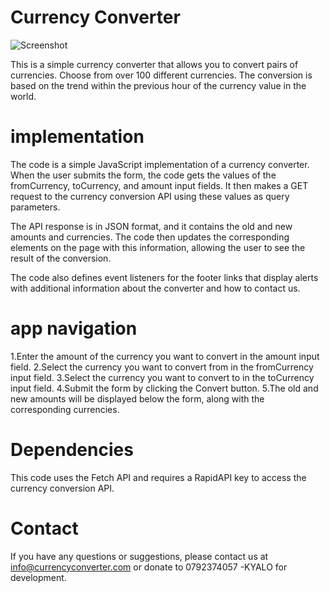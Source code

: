 
# Currency Converter
![Screenshot](APP.png)

This is a simple currency converter that allows you to convert pairs of currencies. Choose from over 100 different currencies. The conversion is based on the trend within the previous hour of the currency value in the world.

# implementation

The code is a simple JavaScript implementation of a currency converter. When the user submits the form, the code gets the values of the fromCurrency, toCurrency, and amount input fields. It then makes a GET request to the currency conversion API using these values as query parameters.

The API response is in JSON format, and it contains the old and new amounts and currencies. The code then updates the corresponding elements on the page with this information, allowing the user to see the result of the conversion.

The code also defines event listeners for the footer links that display alerts with additional information about the converter and how to contact us.

# app navigation

1.Enter the amount of the currency you want to convert in the amount input field.
2.Select the currency you want to convert from in the fromCurrency input field.
3.Select the currency you want to convert to in the toCurrency input field.
4.Submit the form by clicking the Convert button.
5.The old and new amounts will be displayed below the form, along with the corresponding currencies.



# Dependencies

This code uses the Fetch API and requires a RapidAPI key to access the currency conversion API.

# Contact

If you have any questions or suggestions, please contact us at info@currencyconverter.com or donate to 0792374057 -KYALO for development.

